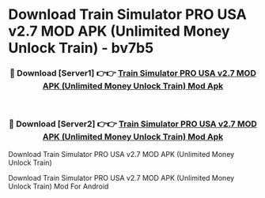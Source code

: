 # Download Train Simulator PRO USA v2.7 MOD APK (Unlimited Money Unlock Train) - bv7b5


<div align="center">
<h3>🔴 Download [Server1] 👉👉 <a href="https://apk-comot.site?title=Train_Simulator_PRO_USA_v2.7_MOD_APK_(Unlimited_Money_Unlock_Train)">Train Simulator PRO USA v2.7 MOD APK (Unlimited Money Unlock Train) Mod Apk</a></h3><br>
<h3>🔴 Download [Server2] 👉👉 <a href="https://apk-comot.site?title=Train_Simulator_PRO_USA_v2.7_MOD_APK_(Unlimited_Money_Unlock_Train)">Train Simulator PRO USA v2.7 MOD APK (Unlimited Money Unlock Train) Mod Apk</a></h3>
</div>



Download Train Simulator PRO USA v2.7 MOD APK (Unlimited Money Unlock Train) 

Download Train Simulator PRO USA v2.7 MOD APK (Unlimited Money Unlock Train) Mod For Android